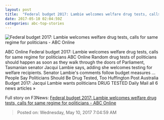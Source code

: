 ```yaml
---
layout: post
title:  "Federal budget 2017: Lambie welcomes welfare drug tests, calls for same regime for politicians - ABC Online"
date: 2017-05-10 02:04:59Z
categories: abc-top-stories
---
```


![Federal budget 2017: Lambie welcomes welfare drug tests, calls for same regime for politicians - ABC Online](http://www.abc.net.au/cm/rimage/389760-1x1-large.jpg?v=7)

ABC Online Federal budget 2017: Lambie welcomes welfare drug tests, calls for same regime for politicians ABC Online Random drug tests of politicians should happen as soon as they walk through the doors of Parliament, Tasmanian senator Jacqui Lambie says, adding she welcomes testing for welfare recipients. Senator Lambie's comments follow budget measures ... People Say Politicians Should Be Drug Tested, Too Huffington Post Australia Budget 2017: Jacqui Lambie wants politicians DRUG TESTED Daily Mail all 6 news articles »


Full story on F3News: [Federal budget 2017: Lambie welcomes welfare drug tests, calls for same regime for politicians - ABC Online](http://www.f3nws.com/n/XjCZxH)

> Posted on: Wednesday, May 10, 2017 7:04:59 AM
